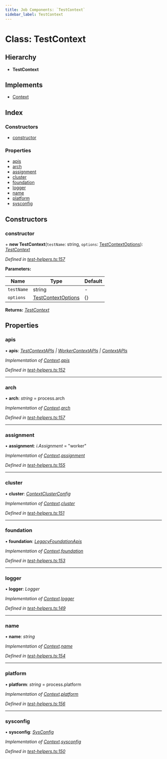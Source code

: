 ```yaml
---
title: Job Components: `TestContext`
sidebar_label: TestContext
---
```


# Class: TestContext

## Hierarchy

* **TestContext**

## Implements

* [Context](../interfaces/context.md)

## Index

### Constructors

* [constructor](testcontext.md#constructor)

### Properties

* [apis](testcontext.md#apis)
* [arch](testcontext.md#arch)
* [assignment](testcontext.md#assignment)
* [cluster](testcontext.md#cluster)
* [foundation](testcontext.md#foundation)
* [logger](testcontext.md#logger)
* [name](testcontext.md#name)
* [platform](testcontext.md#platform)
* [sysconfig](testcontext.md#sysconfig)

## Constructors

###  constructor

\+ **new TestContext**(`testName`: string, `options`: [TestContextOptions](../interfaces/testcontextoptions.md)): *[TestContext](testcontext.md)*

*Defined in [test-helpers.ts:157](https://github.com/terascope/teraslice/blob/d8feecc03/packages/job-components/src/test-helpers.ts#L157)*

**Parameters:**

Name | Type | Default |
------ | ------ | ------ |
`testName` | string | - |
`options` | [TestContextOptions](../interfaces/testcontextoptions.md) |  {} |

**Returns:** *[TestContext](testcontext.md)*

## Properties

###  apis

• **apis**: *[TestContextAPIs](../interfaces/testcontextapis.md) | [WorkerContextAPIs](../interfaces/workercontextapis.md) | [ContextAPIs](../interfaces/contextapis.md)*

*Implementation of [Context](../interfaces/context.md).[apis](../interfaces/context.md#apis)*

*Defined in [test-helpers.ts:152](https://github.com/terascope/teraslice/blob/d8feecc03/packages/job-components/src/test-helpers.ts#L152)*

___

###  arch

• **arch**: *string* =  process.arch

*Implementation of [Context](../interfaces/context.md).[arch](../interfaces/context.md#arch)*

*Defined in [test-helpers.ts:157](https://github.com/terascope/teraslice/blob/d8feecc03/packages/job-components/src/test-helpers.ts#L157)*

___

###  assignment

• **assignment**: *i.Assignment* = "worker"

*Implementation of [Context](../interfaces/context.md).[assignment](../interfaces/context.md#assignment)*

*Defined in [test-helpers.ts:155](https://github.com/terascope/teraslice/blob/d8feecc03/packages/job-components/src/test-helpers.ts#L155)*

___

###  cluster

• **cluster**: *[ContextClusterConfig](../interfaces/contextclusterconfig.md)*

*Implementation of [Context](../interfaces/context.md).[cluster](../interfaces/context.md#cluster)*

*Defined in [test-helpers.ts:151](https://github.com/terascope/teraslice/blob/d8feecc03/packages/job-components/src/test-helpers.ts#L151)*

___

###  foundation

• **foundation**: *[LegacyFoundationApis](../interfaces/legacyfoundationapis.md)*

*Implementation of [Context](../interfaces/context.md).[foundation](../interfaces/context.md#foundation)*

*Defined in [test-helpers.ts:153](https://github.com/terascope/teraslice/blob/d8feecc03/packages/job-components/src/test-helpers.ts#L153)*

___

###  logger

• **logger**: *Logger*

*Implementation of [Context](../interfaces/context.md).[logger](../interfaces/context.md#logger)*

*Defined in [test-helpers.ts:149](https://github.com/terascope/teraslice/blob/d8feecc03/packages/job-components/src/test-helpers.ts#L149)*

___

###  name

• **name**: *string*

*Implementation of [Context](../interfaces/context.md).[name](../interfaces/context.md#name)*

*Defined in [test-helpers.ts:154](https://github.com/terascope/teraslice/blob/d8feecc03/packages/job-components/src/test-helpers.ts#L154)*

___

###  platform

• **platform**: *string* =  process.platform

*Implementation of [Context](../interfaces/context.md).[platform](../interfaces/context.md#platform)*

*Defined in [test-helpers.ts:156](https://github.com/terascope/teraslice/blob/d8feecc03/packages/job-components/src/test-helpers.ts#L156)*

___

###  sysconfig

• **sysconfig**: *[SysConfig](../interfaces/sysconfig.md)*

*Implementation of [Context](../interfaces/context.md).[sysconfig](../interfaces/context.md#sysconfig)*

*Defined in [test-helpers.ts:150](https://github.com/terascope/teraslice/blob/d8feecc03/packages/job-components/src/test-helpers.ts#L150)*
